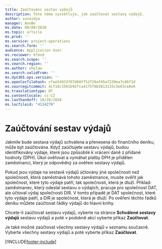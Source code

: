 ```yaml
---
title: Zaúčtování sestav výdajů
description: Toto téma vysvětluje, jak zaúčtovat sestavy výdajů.
author: suvaidya
manager: AnnBe
ms.date: 09/09/2020
ms.topic: article
ms.prod: ''
ms.service: project-operations
ms.search.form: ''
audience: Application User
ms.reviewer: kfend
ms.search.scope: ''
ms.search.region: ''
ms.author: shylaw
ms.search.validFrom: ''
ms.dyn365.ops.version: ''
ms.openlocfilehash: cfae54933f07d60ff52f29af45af239ea7c06f3d
ms.sourcegitcommit: 4cf1dc1561b92fca4175f0b3813133c5e63ce8e6
ms.translationtype: HT
ms.contentlocale: cs-CZ
ms.lasthandoff: 10/28/2020
ms.locfileid: "4124270"
---
```

# <a name="post-expense-reports"></a>Zaúčtování sestav výdajů

Jakmile bude sestava výdajů schválena a přenesena do finančního deníku, může být zaúčtována. Když zaúčtujete sestavu výdajů, budou identifikovány výdaje, které jsou způsobilé k vrácení daně z přidané hodnoty (DPH). Úkol ověřovat a vymáhat platby DPH je přidělen zaměstnanci, který je odpovědný za ověření sestavy výdajů.

Pokud jsou výdaje na sestavě výdajů účtovány jiné společnosti než společnosti, která zaměstnává tohoto zaměstnance, musíte ověřit jak společnost, které tyto výdaje patří, tak společnosti, která je dluží. Příklad: zaměstnanec, který odeslal sestavu o výdajích, pracuje pro společnost DAT, ale účtoval výdaj společnosti DIR. V tomto případě je DAT společnost, které tyto výdaje patří, a DIR je společnost, která je dluží. Po ověření těchto řádků deníku můžete zaúčtovat řádky výdajů do hlavní knihy.

Chcete-li zaúčtovat sestavu výdajů, vyberte na stránce **Schválené sestavy výdajů** sestavu výdajů a poté v podokně akcí vyberte příkaz **Zaúčtovat**.

Je také možné zaúčtovat všechny sestavy výdajů v seznamu současně. Vyberte všechny sestavy výdajů a poté vyberte příkaz **Zaúčtovat**.


[!INCLUDE[footer-include](../includes/footer-banner.md)]